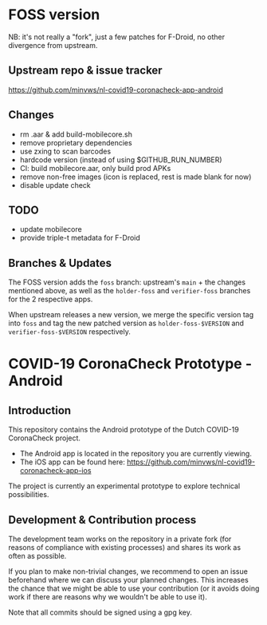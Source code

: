 # FOSS version

NB: it's not really a "fork", just a few patches for F-Droid, no other
divergence from upstream.

## Upstream repo & issue tracker

https://github.com/minvws/nl-covid19-coronacheck-app-android

## Changes

* rm .aar & add build-mobilecore.sh
* remove proprietary dependencies
* use zxing to scan barcodes
* hardcode version (instead of using $GITHUB_RUN_NUMBER)
* CI: build mobilecore.aar, only build prod APKs
* remove non-free images (icon is replaced, rest is made blank for now)
* disable update check

## TODO

* update mobilecore
* provide triple-t metadata for F-Droid

## Branches & Updates

The FOSS version adds the `foss` branch: upstream's `main` + the
changes mentioned above, as well as the `holder-foss` and
`verifier-foss` branches for the 2 respective apps.

When upstream releases a new version, we merge the specific version
tag into `foss` and tag the new patched version as
`holder-foss-$VERSION` and `verifier-foss-$VERSION` respectively.

# COVID-19 CoronaCheck Prototype - Android

## Introduction
This repository contains the Android prototype of the Dutch COVID-19 CoronaCheck project.

* The Android app is located in the repository you are currently viewing.
* The iOS app can be found here: https://github.com/minvws/nl-covid19-coronacheck-app-ios

The project is currently an experimental prototype to explore technical possibilities.

## Development & Contribution process

The development team works on the repository in a private fork (for reasons of compliance with existing processes) and shares its work as often as possible.

If you plan to make non-trivial changes, we recommend to open an issue beforehand where we can discuss your planned changes.
This increases the chance that we might be able to use your contribution (or it avoids doing work if there are reasons why we wouldn't be able to use it).

Note that all commits should be signed using a gpg key.


